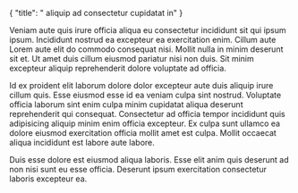 {
  "title": " aliquip ad consectetur cupidatat in"
}

Veniam aute quis irure officia aliqua eu consectetur incididunt sit qui ipsum ipsum. Incididunt nostrud ea excepteur ea exercitation enim. Cillum aute Lorem aute elit do commodo consequat nisi. Mollit nulla in minim deserunt sit et. Ut amet duis cillum eiusmod pariatur nisi non duis. Sit minim excepteur aliquip reprehenderit dolore voluptate ad officia.

Id ex proident elit laborum dolore dolor excepteur aute duis aliquip irure cillum quis. Esse eiusmod esse id ea veniam culpa sint nostrud. Voluptate officia laborum sint enim culpa minim cupidatat aliqua deserunt reprehenderit qui consequat. Consectetur ad officia tempor incididunt quis adipisicing aliquip minim enim officia excepteur. Ex culpa sunt ullamco ea dolore eiusmod exercitation officia mollit amet est culpa. Mollit occaecat aliqua incididunt est labore aute labore.

Duis esse dolore est eiusmod aliqua laboris. Esse elit anim quis deserunt ad non nisi sunt eu esse officia. Deserunt ipsum exercitation consectetur laboris excepteur ea.